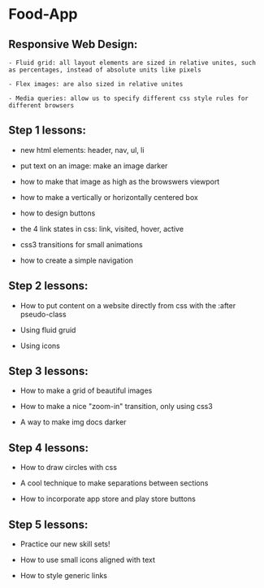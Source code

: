 # Food-App

## Responsive Web Design:

    - Fluid grid: all layout elements are sized in relative unites, such as percentages, instead of absolute units like pixels

    - Flex images: are also sized in relative unites

    - Media queries: allow us to specify different css style rules for different browsers


## Step 1 lessons:

  - new html elements: header, nav, ul, li

  - put text on an image: make an image darker

  - how to make that image as high as the browswers viewport

  - how to make a vertically or horizontally centered box

  - how to design buttons

  - the 4 link states in css: link, visited, hover, active

  - css3 transitions for small animations

  - how to create a simple navigation

## Step 2 lessons:

  - How to put content on a website directly from css with the :after pseudo-class

  - Using fluid gruid

  - Using icons

## Step 3 lessons:

  - How to make a grid of beautiful images

  - How to make a nice "zoom-in" transition, only using css3

  - A way to make img docs darker

## Step 4 lessons:

  - How to draw circles with css

  - A cool technique to make separations between sections

  - How to incorporate app store and play store buttons

## Step 5 lessons:

  - Practice our new skill sets!

  - How to use small icons aligned with text

  - How to style generic links
